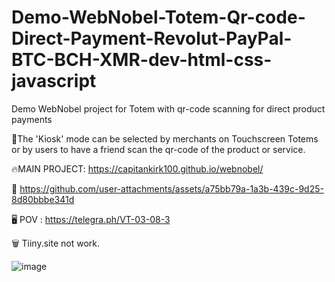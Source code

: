 # Demo-WebNobel-Totem-Qr-code-Direct-Payment-Revolut-PayPal-BTC-BCH-XMR-dev-html-css-javascript
Demo WebNobel project for Totem with qr-code scanning for direct product payments

🤳The 'Kiosk' mode can be selected by merchants on Touchscreen Totems or by users to have a friend scan the qr-code of the product or service.

🔥MAIN PROJECT: https://capitankirk100.github.io/webnobel/

🎥 https://github.com/user-attachments/assets/a75bb79a-1a3b-439c-9d25-8d80bbbe341d

🖥️ POV : https://telegra.ph/VT-03-08-3

🗑️ Tiiny.site not work. 

![image](https://github.com/user-attachments/assets/e911067d-a269-4025-ad28-0eb838ffb2bf)






